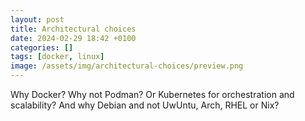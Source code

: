 ```yaml
---
layout: post
title: Architectural choices
date: 2024-02-29 18:42 +0100
categories: []
tags: [docker, linux]
image: /assets/img/architectural-choices/preview.png
---
```


Why Docker? Why not Podman? Or Kubernetes for orchestration and scalability? And why Debian and not UwUntu, Arch, RHEL or Nix?